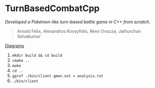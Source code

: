 # TurnBasedCombatCpp

*Developed a Pokémon-like turn-based battle game in C++ from scratch.*

> Arnold Félix, Alexandros Kossyfidis, Rémi Ovazza, Jathurchan Selvakumar

[Diagrams](https://lucid.app/lucidchart/a4832a55-a428-40f2-9299-46b032cec308/edit?beaconFlowId=120BA2691849CF02&invitationId=inv_9d927b4a-bfae-4922-ab5b-9ffb3b15f87e&page=0_0#)

1. `mkdir build && cd build`
2. `cmake ..`
3. `make`
4. `cd ..`
5. `gprof ./bin/client gmon.out > analysis.txt`
6. `./bin/client`